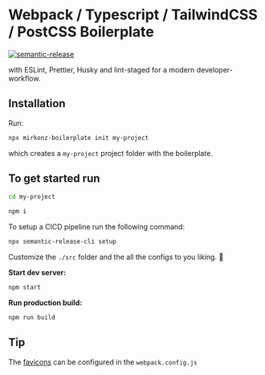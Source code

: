 # Webpack / Typescript / TailwindCSS / PostCSS Boilerplate

[![semantic-release](https://img.shields.io/badge/%20%20%F0%9F%93%A6%F0%9F%9A%80-semantic--release-e10079.svg)](https://github.com/semantic-release/semantic-release)

with ESLint, Prettier, Husky and lint-staged for a modern developer-workflow.

## Installation

Run:

```bash
npx mirkonz-boilerplate init my-project
```

which creates a `my-project` project folder with the boilerplate.

## To get started run

```bash
cd my-project
```

```bash
npm i
```

To setup a CICD pipeline run the following command:

```bash
npx semantic-release-cli setup
```

Customize the `./src` folder and the all the configs to you liking. 🚀

**Start dev server:**

```bash
npm start
```

**Run production build:**

```bash
npm run build
```

## Tip

The [favicons](https://www.npmjs.com/package/favicons) can be configured in the `webpack.config.js`
